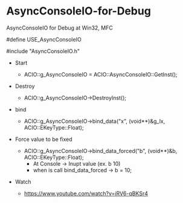 # AsyncConsoleIO-for-Debug
AsyncConsoleIO for Debug at Win32, MFC

#define USE_AsyncConsoleIO

#include "AsyncConsoleIO.h"

- Start
  - ACIO::g_AsyncConsoleIO = ACIO::AsyncConsoleIO::GetInst();

- Destroy
  - ACIO::g_AsyncConsoleIO->DestroyInst();

- bind
  - ACIO::g_AsyncConsoleIO->bind_data("x", (void**)&g_lx, ACIO::EKeyType::Float);

- Force value to be fixed
  - ACIO::g_AsyncConsoleIO->bind_data_forced("b", (void**)&b, ACIO::EKeyType::Float);
    - At Console -> Inupt value (ex. b 10)
    - when is call bind_data_forced -> b = 10;

- Watch
  - https://www.youtube.com/watch?v=iRV6-qBKSr4

